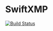 # SwiftXMP

[![Build Status](https://travis-ci.org/2takaanthony85/SwiftXMP.svg?branch=feature%2Fadd_test)](https://travis-ci.org/2takaanthony85/SwiftXMP)